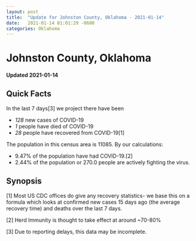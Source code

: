 ```yaml
---
layout: post
title:  "Update for Johnston County, Oklahoma - 2021-01-14"
date:   2021-01-14 01:01:29 -0600
categories: Oklahoma
---
```


# Johnston County, Oklahoma
#### Updated 2021-01-14

## Quick Facts

In the last 7 days[3] we project there have been
- *128* new cases of COVID-19
- *1* people have died of COVID-19
- *28* people have recovered from COVID-19[1]

The population in this census area is 11085. By our calculations:
- 9.47% of the population have had COVID-19.[2]
- 2.44% of the population or 270.0 people are actively fighting the virus.

## Synopsis




[1] Most US CDC offices do give any recovery statistics- we base this on a formula which looks at confirmed new cases
15 days ago (the average recovery time) and deaths over the last 7 days.

[2] Herd Immunity is thought to take effect at around ~70-80%

[3] Due to reporting delays, this data may be incomplete.
 
    